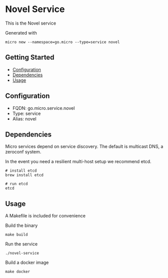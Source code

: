 # Novel Service

This is the Novel service

Generated with

```
micro new --namespace=go.micro --type=service novel
```

## Getting Started

- [Configuration](#configuration)
- [Dependencies](#dependencies)
- [Usage](#usage)

## Configuration

- FQDN: go.micro.service.novel
- Type: service
- Alias: novel

## Dependencies

Micro services depend on service discovery. The default is multicast DNS, a zeroconf system.

In the event you need a resilient multi-host setup we recommend etcd.

```
# install etcd
brew install etcd

# run etcd
etcd
```

## Usage

A Makefile is included for convenience

Build the binary

```
make build
```

Run the service
```
./novel-service
```

Build a docker image
```
make docker
```